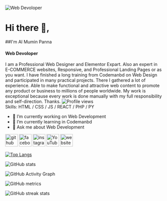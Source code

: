 ![Web Devoloper](https://scontent.fjsr11-1.fna.fbcdn.net/v/t39.30808-6/327786745_693677299201614_7559330506352326313_n.jpg?stp=dst-jpg_s960x960&_nc_cat=101&ccb=1-7&_nc_sid=e3f864&_nc_eui2=AeGIjtAL8iNbCvk40-VUF1a77vQd7FQmyF7u9B3sVCbIXoZy68e7AzDlrk8AfwEHahW6TZI6Lk6_Bg12KhVsKh7d&_nc_ohc=yvtGuUWxtugAX_zR3FQ&_nc_ht=scontent.fjsr11-1.fna&oh=00_AfAq6MFlH1et-nFRFPEPugtBOMg8LpNw4c5IVdgimmMxUg&oe=64063606)
# Hi there 👋,
##I'm Al Mumin Panna
#### Web Devoloper


I am a Professional Web Designer and Elementor Expart. Also an expert in E-COMMERCE websites, Responsive, and Professional Landing Pages or as you want. I have finished a long training from Codemanbd on Web Design and participated in many practical projects. There I gathered a lot of experience. Able to make functional and attractive web content to promote any product or business to millions of people worldwide. My work is exceptional because every work is done manually with my full responsibility and self-direction. Thanks.
![Profile views](https://gpvc.arturio.dev/almumin-panna)  
Skills: HTML / CSS / JS / REACT / PHP / PY

- 🔭 I’m currently working on Web Development 
- 🌱 I’m currently learning in Codemanbd 
- 💬 Ask me about Web Development 


[<img src='https://cdn.jsdelivr.net/npm/simple-icons@3.0.1/icons/github.svg' alt='github' height='40'>](https://github.com/almumin-panna)  [<img src='https://cdn.jsdelivr.net/npm/simple-icons@3.0.1/icons/facebook.svg' alt='facebook' height='40'>](https://www.facebook.com/panna8311)  [<img src='https://cdn.jsdelivr.net/npm/simple-icons@3.0.1/icons/instagram.svg' alt='instagram' height='40'>](https://www.instagram.com/almuminpanna/)  [<img src='https://cdn.jsdelivr.net/npm/simple-icons@3.0.1/icons/youtube.svg' alt='YouTube' height='40'>](https://www.youtube.com/channel/@almuminpanna)  [<img src='https://cdn.jsdelivr.net/npm/simple-icons@3.0.1/icons/icloud.svg' alt='website' height='40'>](https://almuminpanna.xyz)  

[![Top Langs](https://github-readme-stats.vercel.app/api/top-langs/?username=almumin-panna)](https://github.com/anuraghazra/github-readme-stats)

![GitHub stats](https://github-readme-stats.vercel.app/api?username=almumin-panna&show_icons=true)  

![GitHub Activity Graph](https://activity-graph.herokuapp.com/graph?username=almumin-panna)  

![GitHub metrics](https://metrics.lecoq.io/almumin-panna)  

![GitHub streak stats](https://streak-stats.demolab.com/?user=almumin-panna)  


